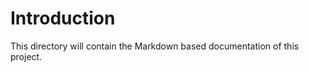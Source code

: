 Introduction
============

This directory will contain the Markdown based documentation of this project.